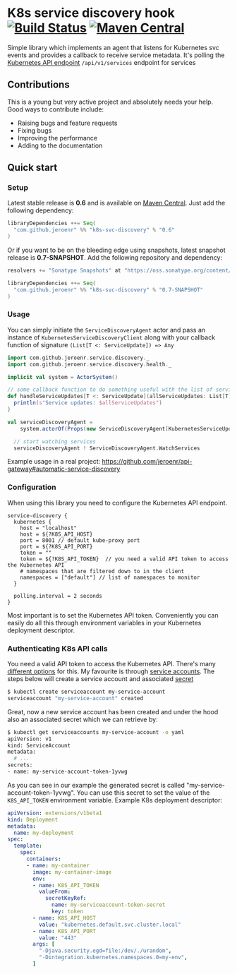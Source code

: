# K8s service discovery hook [![Build Status](https://travis-ci.org/jeroenr/k8s-svc-discovery.svg?branch=master)](https://travis-ci.org/jeroenr/k8s-svc-discovery) [![Maven Central](https://maven-badges.herokuapp.com/maven-central/com.github.jeroenr/k8s-svc-discovery_2.11/badge.svg)](https://maven-badges.herokuapp.com/maven-central/com.github.jeroenr/k8s-svc-discovery_2.11)
Simple library which implements an agent that listens for Kubernetes svc events and provides a callback to receive service metadata. It's polling the [Kubernetes API endpoint](https://kubernetes.io/docs/api-reference/v1.7/#list-all-namespaces-162) ```/api/v1/services``` endpoint for services

## Contributions
This is a young but very active project and absolutely needs your help. Good ways to contribute include:

* Raising bugs and feature requests
* Fixing bugs
* Improving the performance
* Adding to the documentation

## Quick start

### Setup
Latest stable release is **0.6** and is available on [Maven Central](http://search.maven.org/#search%7Cga%7C1%7Ck8s-svc-discovery). Just add the following dependency:

```scala
libraryDependencies ++= Seq(
  "com.github.jeroenr" %% "k8s-svc-discovery" % "0.6"
)
```

Or if you want to be on the bleeding edge using snapshots, latest snapshot release is **0.7-SNAPSHOT**. Add the following repository and dependency:
```scala
resolvers += "Sonatype Snapshots" at "https://oss.sonatype.org/content/repositories/snapshots/"

libraryDependencies ++= Seq(
  "com.github.jeroenr" %% "k8s-svc-discovery" % "0.7-SNAPSHOT"
)
```

### Usage
You can simply initiate the ```ServiceDiscoveryAgent``` actor and pass an instance of ```KubernetesServiceDiscoveryClient``` along with your callback function of signature ```(List[T <: ServiceUpdate]) => Any```
```scala
import com.github.jeroenr.service.discovery._
import com.github.jeroenr.service.discovery.health._

implicit val system = ActorSystem()

// some callback function to do something useful with the list of service updates
def handleServiceUpdates[T <: ServiceUpdate](allServiceUpdates: List[T]) = {
  println(s"Service updates: $allServiceUpdates")
}

val serviceDiscoveryAgent =
    system.actorOf(Props(new ServiceDiscoveryAgent[KubernetesServiceUpdate](new KubernetesServiceDiscoveryClient, handleServiceUpdates)))

  // start watching services
  serviceDiscoveryAgent ! ServiceDiscoveryAgent.WatchServices
```
Example usage in a real project: https://github.com/jeroenr/api-gateway#automatic-service-discovery

### Configuration
When using this library you need to configure the Kubernetes API endpoint. 
```
service-discovery {
  kubernetes {
    host = "localhost"
    host = ${?K8S_API_HOST}
    port = 8001 // default kube-proxy port
    port = ${?K8S_API_PORT}
    token = ""
    token = ${?K8S_API_TOKEN}  // you need a valid API token to access the Kubernetes API 
    # namespaces that are filtered down to in the client
    namespaces = ["default"] // list of namespaces to monitor
  }

  polling.interval = 2 seconds
}
```
Most important is to set the Kubernetes API token. Conveniently you can easily do all this through environment variables in your Kubernetes deployment descriptor.
### Authenticating K8s API calls
You need a valid API token to access the Kubernetes API. There's many [different options](https://kubernetes.io/docs/admin/authentication/) for this. My favourite is through [service accounts](https://kubernetes.io/docs/admin/authentication/#service-account-tokens). The steps below will create a service account and associated [secret](https://kubernetes.io/docs/concepts/configuration/secret/)
```bash
$ kubectl create serviceaccount my-service-account
serviceaccount "my-service-account" created
```
Great, now a new service account has been created and under the hood also an associated secret which we can retrieve by:
```bash
$ kubectl get serviceaccounts my-service-account -o yaml
apiVersion: v1
kind: ServiceAccount
metadata:
  # ...
secrets:
- name: my-service-account-token-1yvwg
```
As you can see in our example the generated secret is called "my-service-account-token-1yvwg". You can use this secret to set the value of the ```K8S_API_TOKEN``` environment variable. Example K8s deployment descriptor:
```yaml
apiVersion: extensions/v1beta1
kind: Deployment
metadata:
  name: my-deployment
spec:
  template:
    spec:
      containers:
      - name: my-container
        image: my-container-image
        env:
        - name: K8S_API_TOKEN
          valueFrom:
            secretKeyRef:
              name: my-serviceaccount-token-secret
              key: token
        - name: K8S_API_HOST
          value: "kubernetes.default.svc.cluster.local"
        - name: K8S_API_PORT
          value: "443"
        args: [
          "-Djava.security.egd=file:/dev/./urandom",
          "-Dintegration.kubernetes.namespaces.0=my-env",
        ]
```
